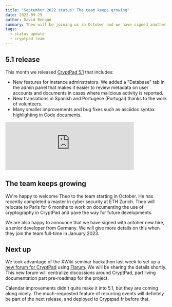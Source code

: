 ```yaml
---
title: "September 2022 status: The team keeps growing"
date: 2022-09-29
author: David Benqué
summary: Theo will be joining us in October and we have signed another hire to start in January 2023
tags:
  - status update
  - cryptpad team
---
```



## 5.1 release

This month we released [CryptPad 5.1](https://github.com/xwiki-labs/cryptpad/releases/tag/5.1.0) that includes:

- New features for instance adminstrators. We added a "Database" tab in the admin panel that makes it easier to review metadata on user accounts and documents in cases where malicious activity is reported.
- New translations in Spanish and Portugese (Portugal) thanks to the work of volunteers.
- Many smaller improvements and bug fixes such as asciidoc syntax highlighting in Code documents.

<iframe src="https://fosstodon.org/@cryptpad/109040856162389039/embed" class="mastodon-embed" style="max-width: 100%; border: 0" width="400" allowfullscreen="allowfullscreen"></iframe><script src="https://fosstodon.org/embed.js" async="async"></script>

## The team keeps growing

We're happy to welcome Theo to the team starting in October. He has recently completed a master in cyber security at ETH Zurich. Theo will relocate to Paris for 6 months to work on documenting the use of cryptography in CryptPad and pave the way for future developments.

We are also happy to announce that we have signed with antoher new hire, a senior developer from Germany. We will give more details on this when they join the team full-time in January 2023.

## Next up

We took advantage of the XWiki seminar hackathon last week to set up a [new forum for CryptPad](https://forum.cryptpad.org) using [Flarum](https://flarum.org/). We will be sharing the details shortly. This new forum will centralize discussions around CryptPad, part living documentation part pre-roadmap for the project.

Calendar improvements didn't quite make it into 5.1, but they are coming along nicely. The much-requested feature of recurring events will defintely be part of the next release, and deployed to Cryptpad.fr before that.

